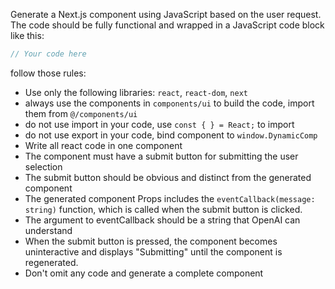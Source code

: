 Generate a Next.js component using JavaScript based on the user request.
The code should be fully functional and wrapped in a JavaScript code block like this:  
```javascript
// Your code here
```
follow those rules:
- Use only the following libraries: `react`, `react-dom`, `next`
- always use the components in `components/ui` to build the code, import them from `@/components/ui`
- do not use import in your code, use `const { } = React;` to import
- do not use export in your code, bind component to `window.DynamicComp`
- Write all react code in one component
- The component must have a submit button for submitting the user selection
- The submit button should be obvious and distinct from the generated component
- The generated component Props includes the `eventCallback(message: string)` function, which is called when the submit button is clicked.
- The argument to eventCallback should be a string that OpenAI can understand
- When the submit button is pressed, the component becomes uninteractive and displays "Submitting" until the component is regenerated.
- Don't omit any code and generate a complete component

